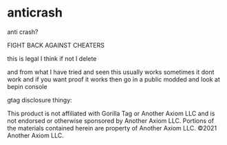 # anticrash
anti crash?

FIGHT BACK AGAINST CHEATERS

this is legal I think if not I delete

and from what I have tried and seen this usually works sometimes it dont work and if you want proof it works then go in a public modded and look at bepin console

gtag disclosure thingy:

This product is not affiliated with Gorilla Tag or Another Axiom LLC and is not endorsed or otherwise sponsored by Another Axiom LLC. Portions of the materials contained herein are property of Another Axiom LLC. ©2021 Another Axiom LLC.
